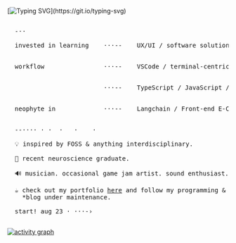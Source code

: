 [![Typing SVG](https://readme-typing-svg.demolab.com?font=Roboto+Mono&weight=250&size=38&duration=3000&pause=900&color=B84C0A&multiline=false&width=600&height=80&lines=%E3%82%88%E3%81%86%E3%81%93%E3%81%9D%EF%BC%81;welcome.)](https://git.io/typing-svg)
<pre>
  
  -⋅⋅
  
  invested in learning    ⋅⋅⋅--    UX/UI / software solutions / interactive design <br>
  
  workflow                ⋅⋅⋅--    VSCode / terminal-centric / React.js <br>
  
                          ⋅⋅⋅--    TypeScript / JavaScript / HTML / CSS / PostgreSQL <br>
  
  neophyte in             ⋅⋅⋅--    Langchain / Front-end E-Commerce <br>

  --⋅⋅⋅⋅ ⋅ ⋅  ⋅   ⋅    ⋅  

  💡 inspired by FOSS & anything interdisciplinary.
  
  🧠 recent neuroscience graduate.

  🔊 musician. occasional game jam artist. sound enthusiast.
  
  ☕ check out my portfolio <a href="https://lysts.vercel.app">here</a> and follow my programming & tech portfolio journey <a href="http://lysts.xyz/">here!</a>
    *blog under maintenance.
  
  start! aug 23 ⋅ ⋅⋅⋅-›
  
</pre>

[![activity graph](https://github-readme-activity-graph.vercel.app/graph?username=lysts&custom_title=contribution%20log&hide_border=true&bg_color=07060c&color=d75f00&title_color=d75f00&line=d75f00&point=879cff)](https://github.com/lysts/github-readme-activity-graph)



